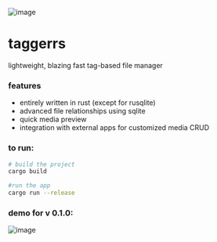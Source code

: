 ![image](./assets/icon.png)
# taggerrs

lightweight, blazing fast tag-based file manager

### features
+ entirely written in rust (except for rusqlite)
+ advanced file relationships using sqlite
+ quick media preview
+ integration with external apps for customized media CRUD

### to run: 

```bash
# build the project
cargo build

#run the app
cargo run --release
```

### demo for v 0.1.0:
![image](https://github.com/user-attachments/assets/1d72c897-3069-40bf-be87-4e01418123ae)
